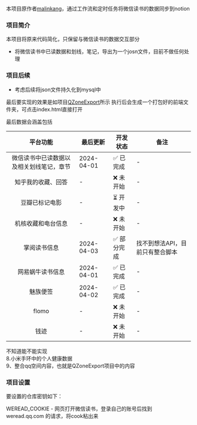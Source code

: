 
本项目原作者[malinkang](https://github.com/malinkang/)，通过工作流和定时任务将微信读书的数据同步到notion

### 项目简介
本项目将原来代码简化，只保留与微信读书的数据交互部分
- 将微信读书中已读数据和划线，笔记，导出为一个josn文件，目前不做任何处理

### 项目后续
- 考虑后续将json文件持久化到mysql中

最后要实现的效果是如项目[QZoneExport](https://github.com/ShunCai/QZoneExport)所示
执行后会生成一个打包好的前端文件夹，可点击index.html直接打开

最后数据会涵盖包括<br>


|         平台功能         | 最后更新       | 开发状态   | 备注                |
|:--------------------:|------------|--------|-------------------|
| 微信读书中已读数据以及相关划线笔记，章节 | 2024-04-01 | ✅ 已完成  | -                 |
|      知乎我的收藏、回答       | -          | ❌ 未开始  | -                 |
|       豆瓣已标记电影        | -          | ⏳ 开发中  | -                 |
|      机核收藏和电台信息       | -          | ❌ 未开始  | -                 |
|        掌阅读书信息        | 2024-04-03 | ✅ 部分完成 | 找不到想法API，目前只有整合脚本 |
|       网易蜗牛读书信息       | 2024-04-01 | ✅ 已完成  | -                 |
|         魅族便签         | 2024-04-02 | ✅ 已完成  | -                 
|        flomo         | -          | ❌ 未开始  | -                 |
|          钱迹          | -          | ❌ 未开始  | -                 |



不知道能不能实现<br>
8.小米手环中的个人健康数据<br>
9、整合qq空间内容，也就是QZoneExport项目中的内容

### 项目设置
要设置的仓库密钥如下：

WEREAD_COOKIE - 网页打开微信读书，登录自己的账号后找到 weread.qq.com 的请求，将cook粘出来



